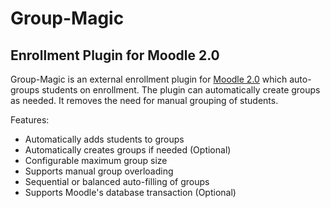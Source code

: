 # Group-Magic
## Enrollment Plugin for Moodle 2.0

Group-Magic is an external enrollment plugin for [Moodle 2.0](http://moodle.com) which auto-groups students on enrollment. The plugin can automatically create groups as needed. It removes the need for manual grouping of students.

Features:
- Automatically adds students to groups
- Automatically creates groups if needed (Optional)
- Configurable maximum group size
- Supports manual group overloading
- Sequential or balanced auto-filling of groups
- Supports Moodle's database transaction (Optional)
